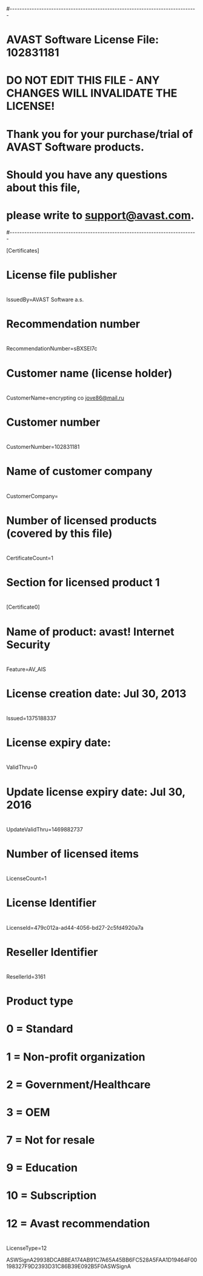 #-----------------------------------------------------------------------------
# AVAST Software License File: 102831181
# DO NOT EDIT THIS FILE - ANY CHANGES WILL INVALIDATE THE LICENSE!
#
# Thank you for your purchase/trial of AVAST Software products.
#
# Should you have any questions about this file,
# please write to support@avast.com.
#-----------------------------------------------------------------------------

[Certificates]

#
# License file publisher
#
IssuedBy=AVAST Software a.s.

#
# Recommendation number
#
RecommendationNumber=sBXSEI7c

#
# Customer name (license holder)
#
CustomerName=encrypting co <jove86@mail.ru>

#
# Customer number
#
CustomerNumber=102831181

#
# Name of customer company
#
CustomerCompany=

#
# Number of licensed products (covered by this file)
#
CertificateCount=1

#
# Section for licensed product 1
#
[Certificate0]

#
# Name of product: avast! Internet Security
#
Feature=AV_AIS

#
# License creation date: Jul 30, 2013
#
Issued=1375188337

#
# License expiry date: <never expires>
#
ValidThru=0

#
# Update license expiry date: Jul 30, 2016
#
UpdateValidThru=1469882737

#
# Number of licensed items
#
LicenseCount=1

#
# License Identifier
#
LicenseId=479c012a-ad44-4056-bd27-2c5fd4920a7a

#
# Reseller Identifier
#
ResellerId=3161

#
# Product type
#   0 = Standard
#   1 = Non-profit organization
#   2 = Government/Healthcare
#   3 = OEM
#   7 = Not for resale
#   9 = Education
#   10 = Subscription
#   12 = Avast recommendation
#
LicenseType=12


ASWSignA29938DCABBEA174AB91C7A65A45BB6FC528A5FAA1D19464F00198327F9D2393D31C86B39E092B5F0ASWSignA